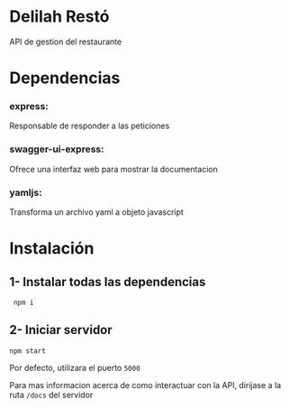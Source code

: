 # Delilah Restó

API de gestion del restaurante 

# Dependencias
### express:
 Responsable de responder a las peticiones
### swagger-ui-express:
 Ofrece una interfaz web para mostrar la documentacion
### yamljs:
 Transforma un archivo yaml a objeto javascript

# Instalación

## 1- Instalar todas las dependencias
```
 npm i
```

## 2- Iniciar servidor
```
npm start
```

Por defecto, utilizara el puerto `5000`

Para mas informacion acerca de como interactuar con la API, dirijase a la ruta `/docs` del servidor